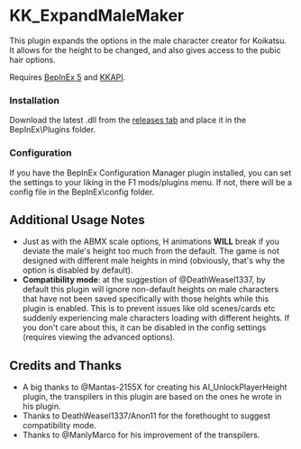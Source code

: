 # KK_ExpandMaleMaker
This plugin expands the options in the male character creator for Koikatsu. It allows for the height to be changed, and also gives access to the pubic hair options.

Requires [BepInEx 5](https://github.com/BepInEx/BepInEx/releases) and [KKAPI](https://github.com/IllusionMods/IllusionModdingAPI/releases).

### Installation
Download the latest .dll from the [releases tab](https://github.com/Kokaiinum/KK_ExpandMaleMaker/releases) and place it in the BepInEx\Plugins folder.

### Configuration
If you have the BepInEx Configuration Manager plugin installed, you can set the settings to your liking in the F1 mods/plugins menu. If not, there will be a config file in the BepInEx\config folder.


## Additional Usage Notes
* Just as with the ABMX scale options, H animations **WILL** break if you deviate the male's height too much from the default. The game is not designed with different male heights in mind (obviously, that's why the option is disabled by default).
* **Compatibility mode**: at the suggestion of @DeathWeasel1337, by default this plugin will ignore non-default heights on male characters that have not been saved specifically with those heights while this plugin is enabled. This is to prevent issues like old scenes/cards etc suddenly experiencing male characters loading with different heights. If you don't care about this, it can be disabled in the config settings (requires viewing the advanced options).


## Credits and Thanks
* A big thanks to @Mantas-2155X for creating his AI_UnlockPlayerHeight plugin, the transpilers in this plugin are based on the ones he wrote in his plugin.
* Thanks to DeathWeasel1337/Anon11 for the forethought to suggest compatibility mode.
* Thanks to @ManlyMarco for his improvement of the transpilers.
